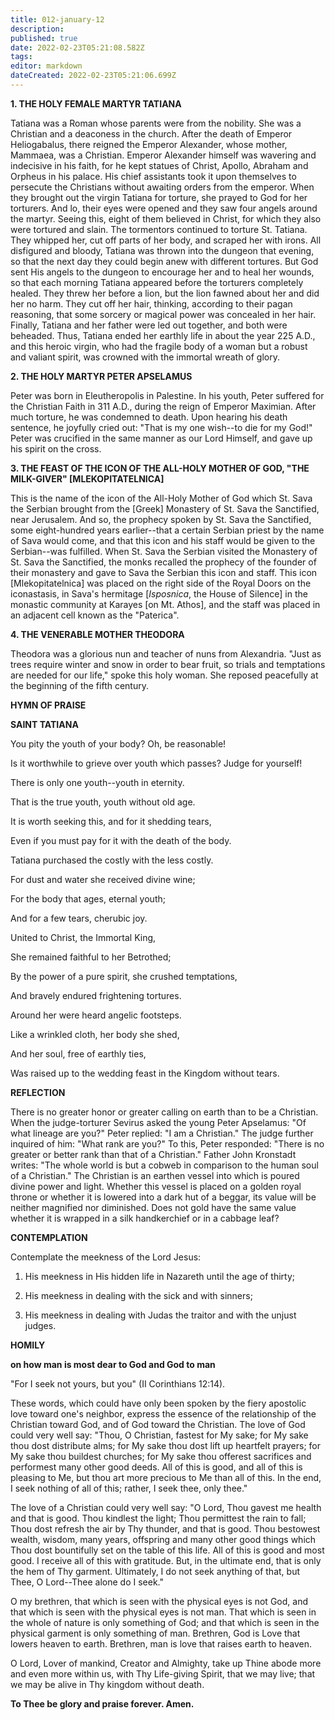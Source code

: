 ```yaml
---
title: 012-january-12
description: 
published: true
date: 2022-02-23T05:21:08.582Z
tags: 
editor: markdown
dateCreated: 2022-02-23T05:21:06.699Z
---
```



**1. THE HOLY FEMALE MARTYR TATIANA**

Tatiana was a Roman whose parents were from the nobility. She was a Christian and a deaconess in the church. After the death of Emperor Heliogabalus, there reigned the Emperor Alexander, whose mother, Mammaea, was a Christian. Emperor Alexander himself was wavering and indecisive in his faith, for he kept statues of Christ, Apollo, Abraham and Orpheus in his palace. His chief assistants took it upon themselves to persecute the Christians without awaiting orders from the emperor. When they brought out the virgin Tatiana for torture, she prayed to God for her torturers. And lo, their eyes were opened and they saw four angels around the martyr. Seeing this, eight of them believed in Christ, for which they also were tortured and slain. The tormentors continued to torture St. Tatiana. They whipped her, cut off parts of her body, and scraped her with irons. All disfigured and bloody, Tatiana was thrown into the dungeon that evening, so that the next day they could begin anew with different tortures. But God sent His angels to the dungeon to encourage her and to heal her wounds, so that each morning Tatiana appeared before the torturers completely healed. They threw her before a lion, but the lion fawned about her and did her no harm. They cut off her hair, thinking, according to their pagan reasoning, that some sorcery or magical power was concealed in her hair. Finally, Tatiana and her father were led out together, and both were beheaded. Thus, Tatiana ended her earthly life in about the year 225 A.D., and this heroic virgin, who had the fragile body of a woman but a robust and valiant spirit, was crowned with the immortal wreath of glory.

**2. THE HOLY MARTYR PETER APSELAMUS**

Peter was born in Eleutheropolis in Palestine. In his youth, Peter suffered for the Christian Faith in 311 A.D., during the reign of Emperor Maximian. After much torture, he was condemned to death. Upon hearing his death sentence, he joyfully cried out: "That is my one wish--to die for my God!" Peter was crucified in the same manner as our Lord Himself, and gave up his spirit on the cross.

**3. THE FEAST OF THE ICON OF THE ALL-HOLY MOTHER OF GOD, "THE MILK-GIVER" [MLEKOPITATELNICA]**

This is the name of the icon of the All-Holy Mother of God which St. Sava the Serbian brought from the [Greek] Monastery of St. Sava the Sanctified, near Jerusalem. And so, the prophecy spoken by St. Sava the Sanctified, some eight-hundred years earlier--that a certain Serbian priest by the name of Sava would come, and that this icon and his staff would be given to the Serbian--was fulfilled. When St. Sava the Serbian visited the Monastery of St. Sava the Sanctified, the monks recalled the prophecy of the founder of their monastery and gave to Sava the Serbian this icon and staff. This icon [Mlekopitatelnica] was placed on the right side of the Royal Doors on the iconastasis, in Sava's hermitage [*Isposnica*, the House of Silence] in the monastic community at Karayes [on Mt. Athos], and the staff was placed in an adjacent cell known as the "Paterica".

**4. THE VENERABLE MOTHER THEODORA**

Theodora was a glorious nun and teacher of nuns from Alexandria. "Just as trees require winter and snow in order to bear fruit, so trials and temptations are needed for our life," spoke this holy woman. She reposed peacefully at the beginning of the fifth century.



**HYMN OF PRAISE**

**SAINT TATIANA**

You pity the youth of your body? Oh, be reasonable!

Is it worthwhile to grieve over youth which passes? Judge for yourself!

There is only one youth--youth in eternity.

That is the true youth, youth without old age.

It is worth seeking this, and for it shedding tears,

Even if you must pay for it with the death of the body.

Tatiana purchased the costly with the less costly.

For dust and water she received divine wine;

For the body that ages, eternal youth;

And for a few tears, cherubic joy.

United to Christ, the Immortal King,

She remained faithful to her Betrothed;

By the power of a pure spirit, she crushed temptations,

And bravely endured frightening tortures.

Around her were heard angelic footsteps.

Like a wrinkled cloth, her body she shed,

And her soul, free of earthly ties,

Was raised up to the wedding feast in the Kingdom without tears.


**REFLECTION**


There is no greater honor or greater calling on earth than to be a Christian. When the judge-torturer Sevirus asked the young Peter Apselamus: "Of what lineage are you?" Peter replied: "I am a Christian." The judge further inquired of him: "What rank are you?" To this, Peter responded: "There is no greater or better rank than that of a Christian." Father John Kronstadt writes: "The whole world is but a cobweb in comparison to the human soul of a Christian." The Christian is an earthen vessel into which is poured divine power and light. Whether this vessel is placed on a golden royal throne or whether it is lowered into a dark hut of a beggar, its value will be neither magnified nor diminished. Does not gold have the same value whether it is wrapped in a silk handkerchief or in a cabbage leaf?




**CONTEMPLATION**

Contemplate the meekness of the Lord Jesus:

1.  His meekness in His hidden life in Nazareth until the age of thirty;

1.  His meekness in dealing with the sick and with sinners;

1.  His meekness in dealing with Judas the traitor and with the unjust judges.

**HOMILY**



**on how man is most dear to God and God to man**

"For I seek not yours, but you" (II Corinthians 12:14).

These words, which could have only been spoken by the fiery apostolic love toward one's neighbor, express the essence of the relationship of the Christian toward God, and of God toward the Christian. The love of God could very well say: "Thou, O Christian, fastest for My sake; for My sake thou dost distribute alms; for My sake thou dost lift up heartfelt prayers; for My sake thou buildest churches; for My sake thou offerest sacrifices and performest many other good deeds. All of this is good, and all of this is pleasing to Me, but thou art more precious to Me than all of this. In the end, I seek nothing of all of this; rather, I seek thee, only thee."

The love of a Christian could very well say: "O Lord, Thou gavest me health and that is good. Thou kindlest the light; Thou permittest the rain to fall; Thou dost refresh the air by Thy thunder, and that is good. Thou bestowest wealth, wisdom, many years, offspring and many other good things which Thou dost bountifully set on the table of this life. All of this is good and most good. I receive all of this with gratitude. But, in the ultimate end, that is only the hem of Thy garment. Ultimately, I do not seek anything of that, but Thee, O Lord--Thee alone do I seek."

O my brethren, that which is seen with the physical eyes is not God, and that which is seen with the physical eyes is not man. That which is seen in the whole of nature is only something of God; and that which is seen in the physical garment is only something of man. Brethren, God is Love that lowers heaven to earth. Brethren, man is love that raises earth to heaven.

O Lord, Lover of mankind, Creator and Almighty, take up Thine abode more and even more within us, with Thy Life-giving Spirit, that we may live; that we may be alive in Thy kingdom without death.

**To Thee be glory and praise forever. Amen.**
